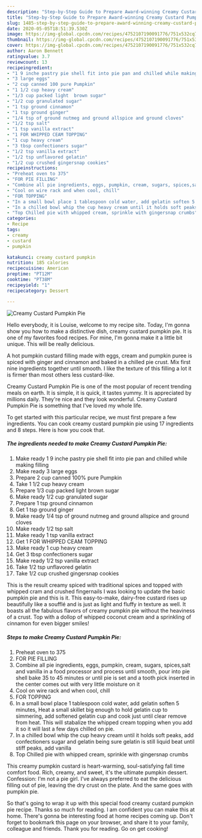 ```yaml
---
description: "Step-by-Step Guide to Prepare Award-winning Creamy Custard Pumpkin Pie"
title: "Step-by-Step Guide to Prepare Award-winning Creamy Custard Pumpkin Pie"
slug: 1485-step-by-step-guide-to-prepare-award-winning-creamy-custard-pumpkin-pie
date: 2020-05-05T18:51:39.530Z
image: https://img-global.cpcdn.com/recipes/4752107190091776/751x532cq70/creamy-custard-pumpkin-pie-recipe-main-photo.jpg
thumbnail: https://img-global.cpcdn.com/recipes/4752107190091776/751x532cq70/creamy-custard-pumpkin-pie-recipe-main-photo.jpg
cover: https://img-global.cpcdn.com/recipes/4752107190091776/751x532cq70/creamy-custard-pumpkin-pie-recipe-main-photo.jpg
author: Aaron Bennett
ratingvalue: 3.7
reviewcount: 13
recipeingredient:
- "1 9 inche pastry pie shell fit into pie pan and chilled while making filling"
- "3 large eggs"
- "2 cup canned 100 pure Pumpkin"
- "1 1/2 cup heavy cream"
- "1/3 cup packed light  brown sugar"
- "1/2 cup granulated sugar"
- "1 tsp ground cinnamon"
- "1 tsp ground ginger"
- "1/4 tsp of ground nutmeg and ground allspice and ground cloves"
- "1/2 tsp salt"
- "1 tsp vanilla extract"
- "1 FOR WHIPPED CEAM TOPPING"
- "1 cup heavy cream"
- "3 tbsp confectioners sugar"
- "1/2 tsp vanilla extract"
- "1/2 tsp unflavored gelatin"
- "1/2 cup crushed gingersnap cookies"
recipeinstructions:
- "Preheat oven to 375"
- "FOR PIE FILLING"
- "Combine all pie ingredients, eggs, pumpkin, cream, sugars, spices,salt and vanilla in a food processor and process until smooth, pour into pie shell bake 35 to 45 minutes or until pie is set and a tooth pick inserted in the center comes out with very little moisture on it"
- "Cool on wire rack and when cool, chill"
- "FOR TOPPING"
- "In a small bowl place 1 tablespoon cold water, add gelatin soften 5 minutes, Heat a small skillet big enough to hold gelatin cup to simmering, add softened gelatin cup and cook just until clear remove from heat. This will stabalize the whipped cream topping when you add it so it will last a few days chilled on pie."
- "In a chilled bowl whip the cup heavy cream until it holds soft peaks, add confectioners sugar and gelatin being sure gelatin is still liquid beat until stiff peaks, add vanilla"
- "Top Chilled pie with whipped cream, sprinkle with gingersnap crumbs"
categories:
- Recipe
tags:
- creamy
- custard
- pumpkin

katakunci: creamy custard pumpkin 
nutrition: 185 calories
recipecuisine: American
preptime: "PT12M"
cooktime: "PT38M"
recipeyield: "1"
recipecategory: Dessert

---
```



![Creamy Custard Pumpkin Pie](https://img-global.cpcdn.com/recipes/4752107190091776/751x532cq70/creamy-custard-pumpkin-pie-recipe-main-photo.jpg)

Hello everybody, it is Louise, welcome to my recipe site. Today, I'm gonna show you how to make a distinctive dish, creamy custard pumpkin pie. It is one of my favorites food recipes. For mine, I'm gonna make it a little bit unique. This will be really delicious.

A hot pumpkin custard filling made with eggs, cream and pumpkin puree is spiced with ginger and cinnamon and baked in a chilled pie crust. Mix first nine ingredients together until smooth. I like the texture of this filling a lot it is firmer than most others less custard-like.

Creamy Custard Pumpkin Pie is one of the most popular of recent trending meals on earth. It is simple, it is quick, it tastes yummy. It is appreciated by millions daily. They're nice and they look wonderful. Creamy Custard Pumpkin Pie is something that I've loved my whole life.


To get started with this particular recipe, we must first prepare a few ingredients. You can cook creamy custard pumpkin pie using 17 ingredients and 8 steps. Here is how you cook that.

<!--inarticleads1-->

##### The ingredients needed to make Creamy Custard Pumpkin Pie:

1. Make ready 1 9 inche pastry pie shell fit into pie pan and chilled while making filling
1. Make ready 3 large eggs
1. Prepare 2 cup canned 100% pure Pumpkin
1. Take 1 1/2 cup heavy cream
1. Prepare 1/3 cup packed light  brown sugar
1. Make ready 1/2 cup granulated sugar
1. Prepare 1 tsp ground cinnamon
1. Get 1 tsp ground ginger
1. Make ready 1/4 tsp of ground nutmeg and ground allspice and ground cloves
1. Make ready 1/2 tsp salt
1. Make ready 1 tsp vanilla extract
1. Get 1 FOR WHIPPED CEAM TOPPING
1. Make ready 1 cup heavy cream
1. Get 3 tbsp confectioners sugar
1. Make ready 1/2 tsp vanilla extract
1. Take 1/2 tsp unflavored gelatin
1. Take 1/2 cup crushed gingersnap cookies


This is the result creamy spiced with traditional spices and topped with whipped cram and crushed fingernails I was looking to update the basic pumpkin pie and this is it. This easy-to-make, dairy-free custard rises up beautifully like a soufflé and is just as light and fluffy in texture as well. It boasts all the fabulous flavors of creamy pumpkin pie without the heaviness of a crust. Top with a dollop of whipped coconut cream and a sprinkling of cinnamon for even bigger smiles! 

<!--inarticleads2-->

##### Steps to make Creamy Custard Pumpkin Pie:

1. Preheat oven to 375
1. FOR PIE FILLING
1. Combine all pie ingredients, eggs, pumpkin, cream, sugars, spices,salt and vanilla in a food processor and process until smooth, pour into pie shell bake 35 to 45 minutes or until pie is set and a tooth pick inserted in the center comes out with very little moisture on it
1. Cool on wire rack and when cool, chill
1. FOR TOPPING
1. In a small bowl place 1 tablespoon cold water, add gelatin soften 5 minutes, Heat a small skillet big enough to hold gelatin cup to simmering, add softened gelatin cup and cook just until clear remove from heat. This will stabalize the whipped cream topping when you add it so it will last a few days chilled on pie.
1. In a chilled bowl whip the cup heavy cream until it holds soft peaks, add confectioners sugar and gelatin being sure gelatin is still liquid beat until stiff peaks, add vanilla
1. Top Chilled pie with whipped cream, sprinkle with gingersnap crumbs


This creamy pumpkin custard is heart-warming, soul-satisfying fall time comfort food. Rich, creamy, and sweet, it&#39;s the ultimate pumpkin dessert. Confession: I&#39;m not a pie girl. I&#39;ve always preferred to eat the delicious filling out of pie, leaving the dry crust on the plate. And the same goes with pumpkin pie. 

So that's going to wrap it up with this special food creamy custard pumpkin pie recipe. Thanks so much for reading. I am confident you can make this at home. There's gonna be interesting food at home recipes coming up. Don't forget to bookmark this page on your browser, and share it to your family, colleague and friends. Thank you for reading. Go on get cooking!
